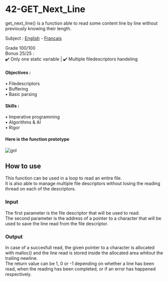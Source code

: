 # 42-GET_Next_Line
get_next_line() is a function able to read some content line by line without previously knowing their length. 

Subject : [English](https://github.com/ssfar/42-Subjects.pdf/blob/master/get_next_line.en.pdf) - [Français](https://github.com/ssfar/42-Subjects.pdf/blob/master/get_next_line.fr.pdf)

Grade 100/100  
Bonus 25/25 :  
 :heavy_check_mark: Only one static variable | :heavy_check_mark: Multiple filedescriptors handeling

#### Objectives :
• Filedescriptors   
• Buffering  
• Basic parsing
#### Skills :
• Imperative programming  
• Algorithms & AI  
• Rigor  
 
#### Here is the function prototype
![gnl](https://user-images.githubusercontent.com/45463065/86376673-a39fff00-bc87-11ea-8ab7-e61522c957fc.png)

## How to use

This function can be used in a loop to read an entire file.  
It is also able to manage multiple file descriptors without losing the reading thread on each of the descriptors.

### Input

The first parameter is the file descriptor that will be used to read.  
The second parameter is the address of a pointer to a character that will be used to save the line read from the file descriptor.

### Output

In case of a succesfull read, the given pointer to a character is allocated with malloc() and the line read is stored inside the allocated area whitout the trailing newline.  
The return value can be 1, 0 or -1 depending on whether a line has been read, when the reading has been completed, or if an error has happened respectively.
